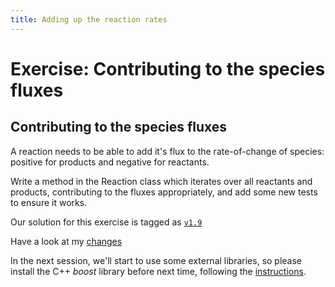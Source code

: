 ```yaml
---
title: Adding up the reaction rates
---
```


Exercise: Contributing to the species fluxes
============================================

Contributing to the species fluxes
----------------------------------

A reaction needs to be able to add it's flux to the rate-of-change of species: positive for products and negative for reactants.

Write a method in the Reaction class which iterates over all reactants and products, contributing to the fluxes appropriately, and
add some new tests to ensure it works.

Our solution for this exercise is tagged as [`v1.9`](https://github.com/UCL/rsd-cppcourse-example/tree/v1.9)

Have a look at my [changes](https://github.com/UCL/rsd-cppcourse-example/compare/v1.8...v1.9)

In the next session, we'll start to use some external libraries, so please install the C++ *boost* library before next time,
following the [instructions](99appendices/03install_boost.html).
